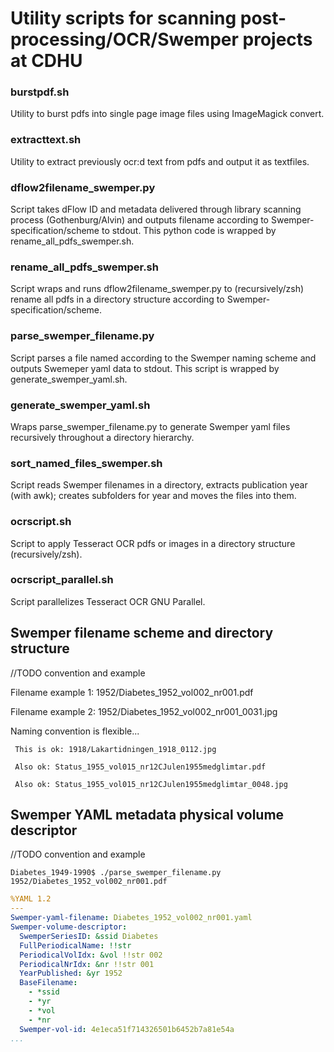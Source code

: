 # Utility scripts for scanning post-processing/OCR/Swemper projects at CDHU

### burstpdf.sh
Utility to burst pdfs into single page image files using ImageMagick convert.

### extracttext.sh
Utility to extract previously ocr:d text from pdfs and output it as textfiles.

### dflow2filename_swemper.py
Script takes dFlow ID and metadata delivered through library scanning process (Gothenburg/Alvin) and outputs filename according to Swemper-specification/scheme to stdout. This python code is wrapped by rename_all_pdfs_swemper.sh.

### rename_all_pdfs_swemper.sh
Script wraps and runs dflow2filename_swemper.py to (recursively/zsh) rename all pdfs in a directory structure according to Swemper-specification/scheme.

### parse_swemper_filename.py
Script parses a file named according to the Swemper naming scheme and outputs Swemeper yaml data to stdout. This script is wrapped by generate_swemper_yaml.sh.

### generate_swemper_yaml.sh
Wraps parse_swemper_filename.py to generate Swemper yaml files recursively throughout a directory hierarchy.

### sort_named_files_swemper.sh
Script reads Swemper filenames in a directory, extracts publication year (with awk); creates subfolders for year and moves the files into them.

### ocrscript.sh
Script to apply Tesseract OCR pdfs or images in a directory structure (recursively/zsh).

### ocrscript_parallel.sh
Script parallelizes Tesseract OCR GNU Parallel.

## Swemper filename scheme and directory structure
//TODO convention and example

 Filename example 1: 1952/Diabetes_1952_vol002_nr001.pdf
 
 Filename example 2: 1952/Diabetes_1952_vol002_nr001_0031.jpg
 
 Naming convention is flexible...
 
     This is ok: 1918/Lakartidningen_1918_0112.jpg
 
     Also ok: Status_1955_vol015_nr12CJulen1955medglimtar.pdf
 
     Also ok: Status_1955_vol015_nr12CJulen1955medglimtar_0048.jpg

## Swemper YAML metadata physical volume descriptor
//TODO convention and example

```shell
Diabetes_1949-1990$ ./parse_swemper_filename.py 1952/Diabetes_1952_vol002_nr001.pdf
```

```yaml
%YAML 1.2
---
Swemper-yaml-filename: Diabetes_1952_vol002_nr001.yaml
Swemper-volume-descriptor:
  SwemperSeriesID: &ssid Diabetes
  FullPeriodicalName: !!str 
  PeriodicalVolIdx: &vol !!str 002
  PeriodicalNrIdx: &nr !!str 001
  YearPublished: &yr 1952
  BaseFilename: 
    - *ssid
    - *yr
    - *vol
    - *nr
  Swemper-vol-id: 4e1eca51f714326501b6452b7a81e54a
...
```

